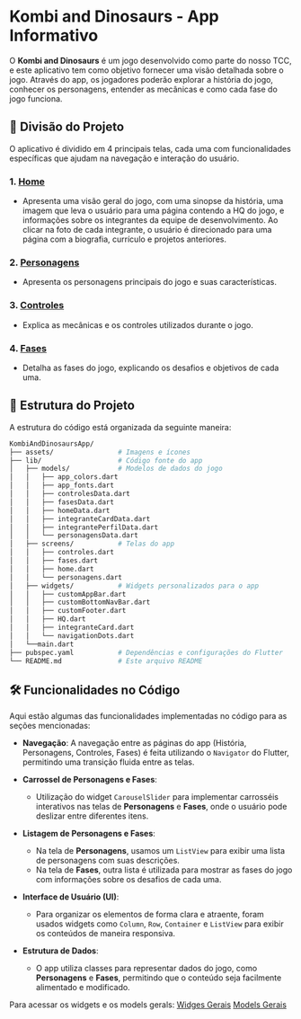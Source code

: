 # Kombi and Dinosaurs - App Informativo

O **Kombi and Dinosaurs** é um jogo desenvolvido como parte do nosso TCC, e este aplicativo tem como objetivo fornecer uma visão detalhada sobre o jogo. Através do app, os jogadores poderão explorar a história do jogo, conhecer os personagens, entender as mecânicas e como cada fase do jogo funciona.

## 📂 Divisão do Projeto

O aplicativo é dividido em 4 principais telas, cada uma com funcionalidades específicas que ajudam na navegação e interação do usuário.

### 1. [**Home**](https://github.com/PedroFRomao/App-Kombi-and-Dinosars/wiki/1.-Home)

- Apresenta uma visão geral do jogo, com uma sinopse da história, uma imagem que leva o usuário para uma página contendo a HQ do jogo, e informações sobre os integrantes da equipe de desenvolvimento. Ao clicar na foto de cada integrante, o usuário é direcionado para uma página com a biografia, currículo e projetos anteriores.

### 2. [**Personagens**](https://github.com/PedroFRomao/App-Kombi-and-Dinosars/wiki/2.-Personagens)

- Apresenta os personagens principais do jogo e suas características.
  
### 3. [**Controles**](https://github.com/PedroFRomao/App-Kombi-and-Dinosars/wiki/3.-Controles)

- Explica as mecânicas e os controles utilizados durante o jogo.

### 4. [**Fases**](https://github.com/PedroFRomao/App-Kombi-and-Dinosars/wiki/4.-fases)

- Detalha as fases do jogo, explicando os desafios e objetivos de cada uma.

## 📂 Estrutura do Projeto

A estrutura do código está organizada da seguinte maneira:

``` bash
KombiAndDinosaursApp/
├── assets/                # Imagens e ícones
├── lib/                   # Código fonte do app
│   ├── models/            # Modelos de dados do jogo
│   │   ├── app_colors.dart
│   │   ├── app_fonts.dart
│   │   ├── controlesData.dart
│   │   ├── fasesData.dart
│   │   ├── homeData.dart
│   │   ├── integranteCardData.dart
│   │   ├── integrantePerfilData.dart
│   │   └── personagensData.dart
│   ├── screens/           # Telas do app
│   │   ├── controles.dart
│   │   ├── fases.dart
│   │   ├── home.dart
│   │   └── personagens.dart
│   ├── widgets/           # Widgets personalizados para o app
│   │   ├── customAppBar.dart
│   │   ├── customBottomNavBar.dart
│   │   ├── customFooter.dart
│   │   ├── HQ.dart
│   │   ├── integranteCard.dart
│   │   └── navigationDots.dart
│   └──main.dart
├── pubspec.yaml           # Dependências e configurações do Flutter
└── README.md              # Este arquivo README
```

## 🛠️ Funcionalidades no Código

Aqui estão algumas das funcionalidades implementadas no código para as seções mencionadas:

- **Navegação**: A navegação entre as páginas do app (História, Personagens, Controles, Fases) é feita utilizando o `Navigator` do Flutter, permitindo uma transição fluida entre as telas.
  
- **Carrossel de Personagens e Fases**: 
  - Utilização do widget `CarouselSlider` para implementar carrosséis interativos nas telas de **Personagens** e **Fases**, onde o usuário pode deslizar entre diferentes itens.
  
- **Listagem de Personagens e Fases**: 
  - Na tela de **Personagens**, usamos um `ListView` para exibir uma lista de personagens com suas descrições.
  - Na tela de **Fases**, outra lista é utilizada para mostrar as fases do jogo com informações sobre os desafios de cada uma.

- **Interface de Usuário (UI)**: 
  - Para organizar os elementos de forma clara e atraente, foram usados widgets como `Column`, `Row`, `Container` e `ListView` para exibir os conteúdos de maneira responsiva.
  
- **Estrutura de Dados**: 
  - O app utiliza classes para representar dados do jogo, como **Personagens** e **Fases**, permitindo que o conteúdo seja facilmente alimentado e modificado.
 
Para acessar os widgets e os models gerals:
[Widges Gerais](https://github.com/PedroFRomao/App-Kombi-and-Dinosars/wiki/5.-Widgets-gerais) 
[Models Gerais](https://github.com/PedroFRomao/App-Kombi-and-Dinosars/wiki/6.-Models-gerais)
 

